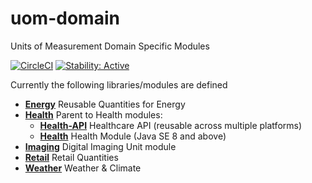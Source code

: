 # uom-domain

Units of Measurement Domain Specific Modules

[![CircleCI](https://circleci.com/gh/unitsofmeasurement/uom-domain.svg?style=svg)](https://circleci.com/gh/unitsofmeasurement/uom-domain)
[![Stability: Active](https://masterminds.github.io/stability/active.svg)](https://masterminds.github.io/stability/active.html)

Currently the following libraries/modules are defined

* [**Energy**](energy) Reusable Quantities for Energy
* [**Health**](health) Parent to Health modules:
  * [**Health-API**](health/health-api) Healthcare API (reusable across multiple platforms)
  * [**Health**](health/health) Health Module (Java SE 8 and above)
* [**Imaging**](imaging) Digital Imaging Unit module
* [**Retail**](retail) Retail Quantities
* [**Weather**](weather) Weather & Climate
